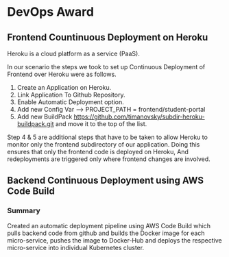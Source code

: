 # DevOps Award

## Frontend Countinuous Deployment on Heroku

Heroku is a cloud platform as a service (PaaS).

In our scenario the steps we took to set up Continuous Deployment of Frontend over Heroku were as follows.

1. Create an Application on Heroku.
2. Link Application To Github Repository.
3. Enable Automatic Deployment option.
4. Add new Config Var --> PROJECT_PATH = frontend/student-portal 
5. Add new BuildPack https://github.com/timanovsky/subdir-heroku-buildpack.git and move it to the top of the list.


Step 4 & 5 are additional steps that have to be taken to allow Heroku to monitor only the frontend subdirectory of our application. Doing this ensures that only the frontend code is deployed on Heroku, And redeployments are triggered only where frontend changes are involved.

## Backend Continuous Deployment using AWS Code Build
### Summary
Created an automatic deployment pipeline using AWS Code Build which pulls backend code from github and builds the Docker image for each micro-service, pushes the image to Docker-Hub and deploys the respective micro-service into individual Kubernetes cluster.


